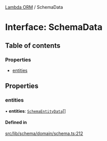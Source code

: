 [Lambda ORM](../README.md) / SchemaData

# Interface: SchemaData

## Table of contents

### Properties

- [entities](SchemaData.md#entities)

## Properties

### entities

• **entities**: [`SchemaEntityData`](SchemaEntityData.md)[]

#### Defined in

[src/lib/schema/domain/schema.ts:212](https://github.com/lambda-orm/lambdaorm-base/blob/f718b5f22fc7aeca3e27d0306c7b78fd07ae1281/src/lib/schema/domain/schema.ts#L212)
